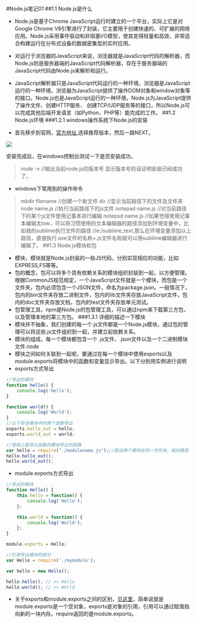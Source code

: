 #Node.js笔记01
##1.1 Node.js是什么
- Node.js是基于Chrome JavaScript运行时建立的一个平台，实际上它是对Google Chrome V8引擎进行了封装，它主要用于创建快速的、可扩展的网络应用。Node.js采用事件驱动和非阻塞I/O模型，使其变得轻量和高效，非常适合构建运行在分布式设备的数据密集型的实时应用。

- 对运行于浏览器的JavaScript来说，浏览器就是JavaScript代码的解析器，而Node.js则是服务器端的JavaScript代码解析器，存在于服务器端的JavaScript代码由Node.js来解析和运行。

- JavaScript解析器只是JavaScript代码运行的一种环境，浏览器是JavaScript运行的一种环境，浏览器为JavaScript提供了操作DOM对象和window对象等的接口。Node.js也是JavaScript运行的一种环境，Node.js为JavaScript提供了操作文件、创建HTTP服务、 创建TCP/UDP服务等的接口，所以Node.js可以完成其他后端开发语言（如Python、PHP等）能完成的工作。
##1.2 Node.js环境
###1.2.1 windows操作系统下Node.js的安装
- 首先移步到官网，[官方地址](https://nodejs.org/en/),选择推荐版本，然后一路NEXT。

![](https://i.imgur.com/TjJevRM.jpg)

安装完成后，在windows控制台测试一下是否安装成功，
>node -v //输出当前node.js的版本号
显示版本号的话证明安装已经成功了。

- windows下常用到的操作命令
>mkdir filename //创建一个新文件
>dir //显示当前路径下的文件及文件夹
>node name.js //执行当前路径下的js文件
>notepad name.js //对当前路径下的某个js文件使用记事本进行编辑
>notepsd name.js //如果觉得使用记事本编辑太low，可以将习惯使用的文本编辑器的路径添加到环境变量中，比如我的sublime执行文件的路径
>//e:/sublime_text,那么在环境变量添加以上路径，直接执行.exe文件的名称+.js文件名称就可以用sublime编辑器进行编辑了。
##1.3 Node.js模块和包
- 模块，模块就是Node.js封装的一些JS代码，分别实现相应的功能，比如EXPRESS,FS等等。
- 包的概念，包可以将多个具有依赖关系的模块组织封装到一起，以方便管理。根据CommonJS规范规定，一个JavaScript文件就是一个模块，而包是一个文件夹，包内必须包含一个JSON文件，命名为package.json。一般情况下，包内的bin文件夹存放二进制文件，包内的lib文件夹存放JavaScript文件，包内的doc文件夹存放文档，包内的test文件夹存放单元测试。
- 包管理工具，npm是Node.js的包管理工具，可以通过npm来下载第三方包，以及管理本地的第三方包。
###1.3.1 详细的描述一下模块
- 模块并不抽象，我们创建的每一个.js文件都是一个Node.js模块，通过包的管理可以将这些.js文件组织到一起，并建立起依赖关系。
- 模块的组成，每一个模块都包含一个 .js文件、.json文件以及一个二进制模块文件.node
- 模块之间如何关联到一起呢，要通过在每一个模块中使用exports以及module.exports将模块中的函数和变量显示导出。以下分别用实例进行说明
- exports方式导出
```javascript
//导出的模块
function hello() {
    console.log('Hello');
}

function world() {
    console.log('World');
}
//以下将该模块中的两个函数导出
exports.hello_out = hello;
exports.world_out = world;

//使用上面导出函数的模块导出的函数
var hello = require("./modulename.js");//假设两个模块在同一文件夹，相对路径
hello.hello_out();
hello.world_out();

```

- module.exports方式导出
```javascript
//导出的模块
function Hello() {
    this.hello = function() {
        console.log('Hello');
    };

    this.world = function() {
        console.log('World');
    };
}

module.exports = Hello;

//引用导出模块的部分
var Hello = require('./mymodule');

var hello = new Hello();

hello.hello(); // >> Hello
hello.world(); // >> World
```

- 关于exports和module.exports之间的区别，[见这里](https://cnodejs.org/topic/5231a630101e574521e45ef8)，简单说就是module.exports是一个空对象，exports是对象的引用，引用可以通过赋值指向新的一块内存。require返回的是module.exports。